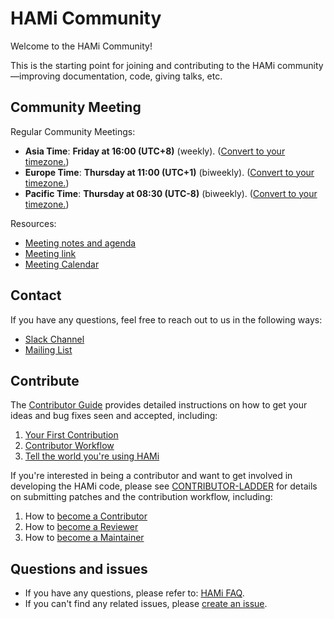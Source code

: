 # HAMi Community

Welcome to the HAMi Community!

This is the starting point for joining and contributing to the HAMi community—improving documentation, code, giving talks, etc.

## Community Meeting

Regular Community Meetings:
- **Asia Time**: **Friday at 16:00 (UTC+8)** (weekly).
  ([Convert to your timezone.](https://www.thetimezoneconverter.com/?t=14%3A30&tz=GMT%2B8&))
- **Europe Time**: **Thursday at 11:00 (UTC+1)** (biweekly).
  ([Convert to your timezone.](https://www.thetimezoneconverter.com/?t=16%3A30&tz=GMT%2B8&))
- **Pacific Time**: **Thursday at 08:30 (UTC-8)** (biweekly).
  ([Convert to your timezone.](https://www.thetimezoneconverter.com/?t=10%3A00&tz=GMT%2B8&))

Resources:
- [Meeting notes and agenda](https://docs.google.com/document/d/1YC6hco03_oXbF9IOUPJ29VWEddmITIKIfSmBX8JtGBw/edit#heading=h.g61sgp7w0d0c)
- [Meeting link](https://meeting.tencent.com/dm/Ntiwq1BICD1P)
- [Meeting Calendar](https://calendar.google.com/calendar/embed?src=hami@project-hami.com)

## Contact

If you have any questions, feel free to reach out to us in the following ways:

- [Slack Channel](https://cloud-native.slack.com/archives/C07T10BU4R2)
- [Mailing List](https://groups.google.com/forum/#!forum/hami-project)

## Contribute

The [Contributor Guide](./contributing.md) provides detailed instructions on how to get your ideas and bug fixes seen and accepted, including:

1. [Your First Contribution](./contributing.md#your-first-contribution)
2. [Contributor Workflow](./contributing.md#contributor-workflow)
3. [Tell the world you're using HAMi](./contributing.md#tell-the-world-youre-using-hami)


If you're interested in being a contributor and want to get involved in developing the HAMi code, please see [CONTRIBUTOR-LADDER](./CONTRIBUTOR-LADDER.md#contributor) for details on submitting patches and the contribution workflow, including:

1. How to [become a Contributor](./CONTRIBUTOR-LADDER.md#contributor)
2. How to [become a Reviewer](./CONTRIBUTOR-LADDER.md#reviewer)
3. How to [become a Maintainer](./CONTRIBUTOR-LADDER.md#maintainer)

## Questions and issues

- If you have any questions, please refer to: [HAMi FAQ](https://github.com/Project-HAMi/HAMi/issues/646). 
- If you can't find any related issues, please [create an issue](https://github.com/Project-HAMi/HAMi/issues/new).